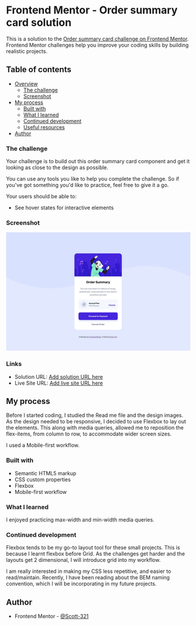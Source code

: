 # Frontend Mentor - Order summary card solution

This is a solution to the [Order summary card challenge on Frontend Mentor](https://www.frontendmentor.io/challenges/order-summary-component-QlPmajDUj). Frontend Mentor challenges help you improve your coding skills by building realistic projects. 

## Table of contents

- [Overview](#overview)
  - [The challenge](#the-challenge)
  - [Screenshot](#screenshot)
- [My process](#my-process)
  - [Built with](#built-with)
  - [What I learned](#what-i-learned)
  - [Continued development](#continued-development)
  - [Useful resources](#useful-resources)
- [Author](#author)

### The challenge

Your challenge is to build out this order summary card component and get it looking as close to the design as possible.

You can use any tools you like to help you complete the challenge. So if you've got something you'd like to practice, feel free to give it a go.

Your users should be able to:

- See hover states for interactive elements

### Screenshot

![Screenshot](/images/Screenshot%20.jpg?raw=true)

### Links

- Solution URL: [Add solution URL here](https://your-solution-url.com)
- Live Site URL: [Add live site URL here](https://your-live-site-url.com)

## My process

Before I started coding, I studied the Read me file and the design images. As the design needed to be responsive, I decided to use Flexbox to lay out the elements. This along with media queries, allowed me to reposition the flex-items, from column to row, to accommodate wider screen sizes. 

I used a Mobile-first workflow.

### Built with

- Semantic HTML5 markup
- CSS custom properties
- Flexbox
- Mobile-first workflow

### What I learned

I enjoyed practicing max-width and min-width media queries.

### Continued development

Flexbox tends to be my go-to layout tool for these small projects. This is because I learnt flexbox before Grid. As the challenges get harder and the layouts get 2 dimensional, I will introduce grid into my workflow.  

I am really interested in making my CSS less repetitive, and easier to read/maintain. Recently, I have been reading about the BEM naming convention, which I will be incorporating in my future projects. 

## Author

- Frontend Mentor - [@Scott-321](https://www.frontendmentor.io/profile/Scott-321)

